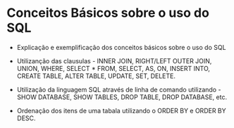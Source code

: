 # Conceitos Básicos sobre o uso do SQL

- Explicação e exemplificação dos conceitos básicos sobre o uso do SQL 

- Utilizanção das clausulas - INNER JOIN, RIGHT/LEFT OUTER JOIN, UNION, WHERE, SELECT * FROM, SELECT, AS, ON, INSERT INTO, CREATE TABLE, ALTER TABLE, UPDATE, SET, DELETE.

- Utilização da linguagem SQL através de linha de comando utilizando - SHOW DATABASE, SHOW TABLES, DROP TABLE, DROP DATABASE, etc.

- Ordenação dos itens de uma tabala utilizando o ORDER BY e ORDER BY DESC.
